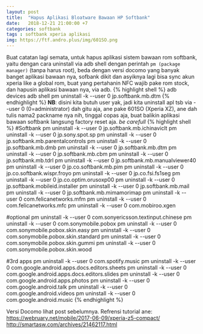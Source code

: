 ```yaml
---
layout: post
title:  "Hapus Aplikasi Bloatware Bawaan HP Softbank"
date:   2018-12-21 21:00:00 +7
categories: softbank
tags : softbank xperia aplikasi
img: https://ftf.andro.plus/img/601SO.png
---
```

Buat catatan lagi semata, untuk hapus aplikasi sistem bawaan rom softbank, yaitu dengan cara uninstall via adb shell dengan perintah <code>pm (package manager)</code> (tanpa harus root), beda dengan versi docomo yang
banyak banget aplikasi bawaan nya, sofbank dikit dan asyiknya lagi bisa sync akun xperia like a global rom, buat yang pertahanin NFC wajib pake rom stock, dan hapusin aplikasi bawaan nya, via adb.
{% highlight shell %}
adb devices
adb shell
pm uninstall -k --user 0 jp.softbank.mb.dtm
{% endhighlight %}
<b>NB</b>: disini kita butuh user yak, jadi kita uninstall apl tsb via --user 0 (0=administrator)
dah gitu aja, ane pake 601SO (Xperia XZ), ane dah tulis nama2 packname nya nih, tinggal copas aja, buat balikin aplikasi bawaan softbank langsung factory reset aja. <i>be carefull</i>
{% highlight shell %}
#Softbank
pm uninstall -k --user 0 jp.softbank.mb.ichinaviclt
pm uninstall -k --user 0 jp.sony.spot.sp
pm uninstall -k --user 0 jp.softbank.mb.parentalcontrols
pm uninstall -k --user 0 jp.softbank.mb.dmb
pm uninstall -k --user 0 jp.softbank.mb.dtm
pm uninstall -k --user 0 jp.softbank.mb.cbm
pm uninstall -k --user 0 jp.softbank.mb.tdrl
pm uninstall -k --user 0 jp.softbank.mb.manualviewer40
pm uninstall -k --user 0 jp.co.softbank.mb.pim
pm uninstall -k --user 0 jp.co.softbank.wispr.froyo
pm uninstall -k --user 0 jp.co.fsi.fs1seg
pm uninstall -k --user 0 jp.co.optim.orusoxp00
pm uninstall -k --user 0 jp.softbank.mobileid.installer
pm uninstall -k --user 0 jp.softbank.mb.mail
pm uninstall -k --user 0 jp.softbank.mb.mimamorimap
pm uninstall -k --user 0 com.felicanetworks.mfm
pm uninstall -k --user 0 com.felicanetworks.mfc
pm uninstall -k --user 0 com.mobiroo.xgen

#optional
pm uninstall -k --user 0 com.sonyericsson.textinput.chinese
pm uninstall -k --user 0 com.sonymobile.pobox
pm uninstall -k --user 0 com.sonymobile.pobox.skin.easy
pm uninstall -k --user 0 com.sonymobile.pobox.skin.standard
pm uninstall -k --user 0 com.sonymobile.pobox.skin.gummi
pm uninstall -k --user 0 com.sonymobile.pobox.skin.wood

#3rd apps
pm uninstall -k --user 0 com.spotify.music
pm uninstall -k --user 0 com.google.android.apps.docs.editors.sheets
pm uninstall -k --user 0 com.google.android.apps.docs.editors.slides
pm uninstall -k --user 0 com.google.android.apps.photos
pm uninstall -k --user 0 com.google.android.talk
pm uninstall -k --user 0 com.google.android.videos
pm uninstall -k --user 0 com.google.android.music
{% endhighlight %}

Versi Docomo lihat post sebelumnya. Refrensi tutorial ane:<br />
https://webruary.net/mobile/2017-06-09/xperia-z5-compact/<br />
http://smartasw.com/archives/21462117.html
